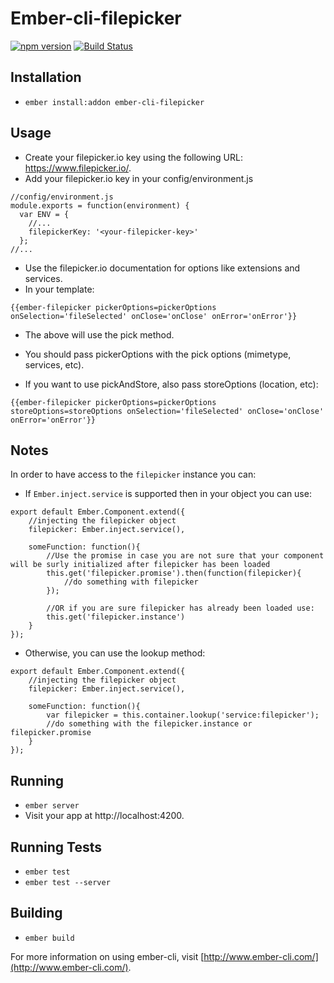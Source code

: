 # Ember-cli-filepicker

[![npm version](https://badge.fury.io/js/ember-cli-filepicker.svg)](http://badge.fury.io/js/ember-cli-filepicker)
[![Build Status](https://travis-ci.org/DudaDev/ember-cli-filepicker.svg)](https://travis-ci.org/DudaDev/ember-cli-filepicker)  

## Installation

* `ember install:addon ember-cli-filepicker`

## Usage
* Create your filepicker.io key using the following URL: https://www.filepicker.io/.
* Add your filepicker.io key in your config/environment.js
```
//config/environment.js 
module.exports = function(environment) {
  var ENV = {
    //...
    filepickerKey: '<your-filepicker-key>'
  };
//...
```
* Use the filepicker.io documentation for options like extensions and services.
* In your template:
```
{{ember-filepicker pickerOptions=pickerOptions onSelection='fileSelected' onClose='onClose' onError='onError'}}
```
* The above will use the pick method.
* You should pass pickerOptions with the pick options (mimetype, services, etc).

* If you want to use pickAndStore, also pass storeOptions (location, etc):
```
{{ember-filepicker pickerOptions=pickerOptions storeOptions=storeOptions onSelection='fileSelected' onClose='onClose' onError='onError'}}
```

## Notes
In order to have access to the `filepicker` instance you can:
* If `Ember.inject.service` is supported then in your object you can use:
```
export default Ember.Component.extend({
	//injecting the filepicker object
	filepicker: Ember.inject.service(),

	someFunction: function(){
		//Use the promise in case you are not sure that your component will be surly initialized after filepicker has been loaded
		this.get('filepicker.promise').then(function(filepicker){
			//do something with filepicker
		});

		//OR if you are sure filepicker has already been loaded use:
		this.get('filepicker.instance')
	}
});
```
* Otherwise, you can use the lookup method:
```
export default Ember.Component.extend({
	//injecting the filepicker object
	filepicker: Ember.inject.service(),

	someFunction: function(){
		var filepicker = this.container.lookup('service:filepicker');
		//do something with the filepicker.instance or filepicker.promise
	}
});
```

## Running

* `ember server`
* Visit your app at http://localhost:4200.

## Running Tests

* `ember test`
* `ember test --server`

## Building

* `ember build`

For more information on using ember-cli, visit [http://www.ember-cli.com/](http://www.ember-cli.com/).
